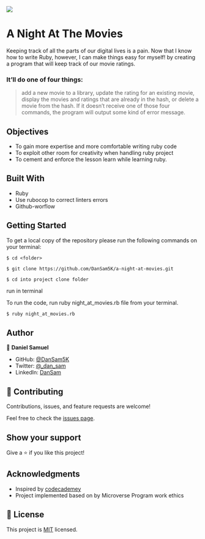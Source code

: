 ![](https://img.shields.io/badge/Microverse-blueviolet)

# A Night At The Movies
Keeping track of all the parts of our digital lives is a pain. Now that I know how to write Ruby, however, I can make things easy for myself! by creating a program that will keep track of our movie ratings.

### It’ll do one of four things: 
> add a new movie to a library, 
> update the rating for an existing movie, 
> display the movies and ratings that are already in the hash, or delete a movie from the hash. If it doesn’t receive one of those four commands, the program will output some kind of error message.

## Objectives
- To gain more expertise and more comfortable writing ruby code 
- To exploit other room for creativity when handling ruby project
- To cement and enforce the lesson learn while learning ruby.

## Built With
- Ruby
- Use rubocop to correct linters errors
- Github-worflow

## Getting Started

To get a local copy of the repository please run the following commands on your terminal:

```
$ cd <folder>
```

```
$ git clone https://github.com/DanSam5K/a-night-at-movies.git
```
```
$ cd into project clone folder
```
run in terminal

To run the code, run ruby night_at_movies.rb file from your terminal.

~~~bash
$ ruby night_at_movies.rb
~~~

## Author

👤 **Daniel Samuel**

- GitHub: [@DanSam5K](https://github.com/DanSam5K)
- Twitter: [@_dan_sam](https://twitter.com/_dan_sam)
- LinkedIn: [DanSam](https://www.linkedin.com/in/dansamuel/)

## 🤝 Contributing

Contributions, issues, and feature requests are welcome!

Feel free to check the [issues page](https://github.com/DanSam5K/a-night-at-movies/issues).

## Show your support

Give a ⭐️ if you like this project!

## Acknowledgments

- Inspired by [codecademey](https://www.codecademy.com/courses/learn-ruby/lessons/a-night-at-the-movies/exercises/what-youll-be-building-5)
- Project implemented based on by Microverse Program work ethics

## 📝 License

This project is [MIT](./MIT.md) licensed.